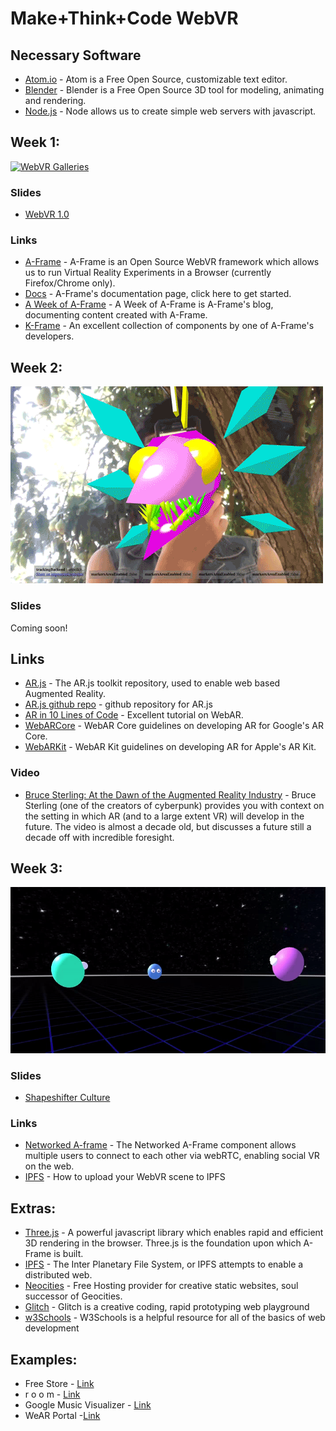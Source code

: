 # Make+Think+Code WebVR

## Necessary Software
- [Atom.io](https://atom.io) - Atom is a Free Open Source, customizable text editor.
- [Blender](https://blender.com) - Blender is a Free Open Source 3D tool for modeling, animating and rendering.  
- [Node.js](https://nodejs.org/en/) - Node allows us to create simple web servers with javascript.

## Week 1:

[![WebVR Galleries](/src/webVR-gallery.gif)](https://liooil.space/Contact/newContact.html)

### Slides

- [WebVR 1.0](https://www.slideshare.net/StephanieMendoza6/webvr-10)

### Links

- [A-Frame](https://aframe.io/) - A-Frame is an Open Source WebVR framework which allows us to run Virtual Reality Experiments in a Browser (currently Firefox/Chrome only).
- [Docs](https://aframe.io/docs/0.7.0/introduction/) - A-Frame's documentation page, click here to get started.
- [A Week of A-Frame](https://aframe.io/blog/) - A Week of A-Frame is A-Frame's blog, documenting content created with A-Frame.
- [K-Frame](https://github.com/ngokevin/kframe) - An excellent collection of components by one of A-Frame's developers.


## Week 2:

![WebAR Avatars](/src/avatAR.gif)

### Slides

Coming soon!

## Links

- [AR.js](https://aframe.io/blog/arjs/) - The AR.js toolkit repository, used to enable web based Augmented Reality.
- [AR.js github repo](https://github.com/jeromeetienne/ar.js) - github repository for AR.js
- [AR in 10 Lines of Code](https://medium.com/arjs/augmented-reality-in-10-lines-of-html-4e193ea9fdbf) - Excellent tutorial on WebAR.
- [WebARCore](https://developers.google.com/ar/develop/web/getting-started) - WebAR Core guidelines on developing AR for Google's AR Core.
- [WebARKit](https://github.com/google-ar/WebARonARKit) - WebAR Kit guidelines on developing AR for Apple's AR Kit.

### Video

- [Bruce Sterling: At the Dawn of the Augmented Reality Industry](https://vimeo.com/6189763) - Bruce Sterling (one of the creators of cyberpunk) provides you with context on the setting in which AR (and to a large extent VR) will develop in the future. The video is almost a decade old, but discusses a future still a decade off with incredible foresight.


## Week 3:

![Networked WebVR](/src/networked.gif)

### Slides

- [Shapeshifter Culture](https://www.slideshare.net/StephanieMendoza6/shapeshifter-culture?qid=67a7f806-4dd1-4df9-aa89-66035b246dac&v=&b=&from_search=1)

### Links
- [Networked A-frame](https://github.com/haydenjameslee/networked-aframe) - The Networked A-Frame component allows multiple users to connect to each other via webRTC, enabling social VR on the web.
- [IPFS](https://medium.com/@kfarr/publishing-an-a-frame-scene-on-ipfs-18a50853c5a6) - How to upload your WebVR scene to IPFS


## Extras:
- [Three.js](https://threejs.org/) - A powerful javascript library which enables rapid and efficient 3D rendering in the browser. Three.js is the foundation upon which A-Frame is built.
- [IPFS](https://ipfs.io/) - The Inter Planetary File System, or IPFS attempts to enable a distributed web.
- [Neocities](http://neocities.org/) - Free Hosting provider for creative static websites, soul successor of Geocities.
- [Glitch](https://glitch.com) - Glitch is a creative coding, rapid prototyping web playground
- [w3Schools](http://w3schools.com/) - W3Schools is a helpful resource for all of the basics of web development


## Examples:
- Free Store - [Link](https://a-freestore.neocities.org/)
- r o o m - [Link](https://liooil.space/VR_webStuff/vaporWave.html)
- Google Music Visualizer - [Link](https://experiments.withgoogle.com/webvr/inside-music/view/)
- WeAR Portal -[Link]( https://twitter.com/jerome_etienne/status/893217730517749760)
